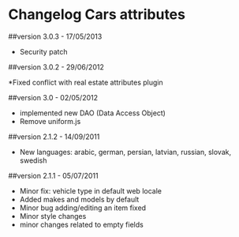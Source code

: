 Changelog Cars attributes
===============================

##version 3.0.3 - 17/05/2013

* Security patch

##version 3.0.2 - 29/06/2012

*Fixed conflict with real estate attributes plugin

##version 3.0 - 02/05/2012

* implemented new DAO (Data Access Object)
* Remove uniform.js

##version 2.1.2 - 14/09/2011

* New languages: arabic, german, persian, latvian, russian, slovak, swedish

##version 2.1.1 - 05/07/2011

* Minor fix: vehicle type in default web locale
* Added makes and models by default
* Minor bug adding/editing an item fixed
* Minor style changes
* minor changes related to empty fields


